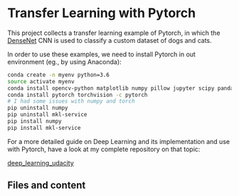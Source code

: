 # Transfer Learning with Pytorch

This project collects a transfer learning example of Pytorch, in which the [DenseNet](https://arxiv.org/pdf/1608.06993.pdf) CNN is used to classify a custom dataset of dogs and cats.

In order to use these examples, we need to install Pytorch in out environment (eg., by using Anaconda):

```bash
conda create -n myenv python=3.6
source activate myenv
conda install opencv-python matplotlib numpy pillow jupyter scipy pandas
conda install pytorch torchvision -c pytorch
# I had some issues with numpy and torch
pip uninstall numpy
pip uninstall mkl-service
pip install numpy
pip install mkl-service
```

For a more detailed guide on Deep Learning and its implementation and use with Pytorch, have a look at my complete repository on that topic:

[deep_learning_udacity](https://github.com/mxagar/deep_learning_udacity)

## Files and content

